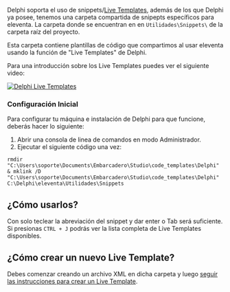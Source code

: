 Delphi soporta el uso de snippets/[Live Templates](http://docwiki.embarcadero.com/RADStudio/Seattle/en/Live_Templates), además de los que Delphi ya posee, tenemos una carpeta compartida de snipepts específicos para eleventa. La carpeta donde se encuentran en en `Utilidades\Snippets\` de la carpeta raíz del proyecto.

Esta carpeta contiene plantillas de código que compartimos al usar eleventa usando la función de "Live Templates" de Delphi.

Para una introducción sobre los Live Templates puedes ver el siguiente video:

[![Delphi Live Templates](https://img.youtube.com/vi/xfA6SHlzPF0/0.jpg)](https://www.youtube.com/watch?v=xfA6SHlzPF0)

### Configuración Inicial
Para configurar tu máquina e instalación de Delphi para que funcione, deberás hacer lo siguiente:

1. Abrir una consola de linea de comandos en modo Administrador.
2. Ejecutar el siguiente código una vez: 

```rmdir "C:\Users\soporte\Documents\Embarcadero\Studio\code_templates\Delphi" & mklink /D "C:\Users\soporte\Documents\Embarcadero\Studio\code_templates\Delphi" C:\Delphi\eleventa\Utilidades\Snippets```

## ¿Cómo usarlos?
Con solo teclear la abreviación del snippet y dar enter o Tab será suficiente. Si presionas `CTRL + J` podrás ver la lista completa de Live Templates disponibles.

## ¿Cómo crear un nuevo Live Template?
Debes comenzar creando un archivo XML en dicha carpeta y luego [seguir las instrucciones para crear un Live Template](http://docwiki.embarcadero.com/RADStudio/Seattle/en/Creating_Live_Templates).